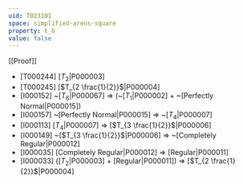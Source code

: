 ```yaml
---
uid: T023101
space: simplified-arens-square
property: t_6
value: false
---
```

[[Proof]]

* [T000244] [$T_2$|P000003]
* [T000245] [$T_{2 \frac{1}{2}}$|P000004]
* [I000152] ~[$T_6$|P000067] => (~[$T_1$|P000002] + ~[Perfectly Normal|P000015])
* [I000157] ~[Perfectly Normal|P000015] => ~[$T_4$|P000007]
* [I000113] [$T_4$|P000007] => [$T_{3 \frac{1}{2}}$|P000006]
* [I000149] ~[$T_{3 \frac{1}{2}}$|P000006] => ~[Completely Regular|P000012]
* [I000035] [Completely Regular|P000012] => [Regular|P000011]
* [I000033] ([$T_2$|P000003] + [Regular|P000011]) => [$T_{2 \frac{1}{2}}$|P000004]

